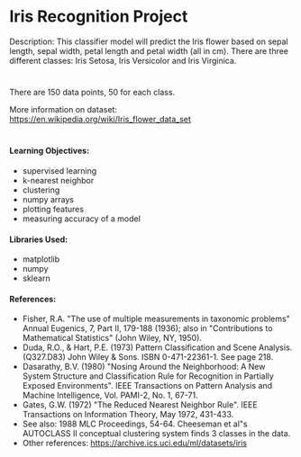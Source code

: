 # Iris Recognition Project

Description: This classifier model will predict the Iris flower based on sepal
length, sepal width, petal length and petal width (all in cm). There are three different classes:
Iris Setosa, Iris Versicolor and Iris Virginica.

#

There are 150 data points, 50 for each class.

More information on dataset:
https://en.wikipedia.org/wiki/Iris_flower_data_set

#

####

#### Learning Objectives:

- supervised learning
- k-nearest neighbor
- clustering
- numpy arrays
- plotting features
- measuring accuracy of a model

#### Libraries Used:

- matplotlib
- numpy
- sklearn

#### References:

- Fisher, R.A. "The use of multiple measurements in taxonomic problems"
  Annual Eugenics, 7, Part II, 179-188 (1936); also in "Contributions to
  Mathematical Statistics" (John Wiley, NY, 1950).
- Duda, R.O., & Hart, P.E. (1973) Pattern Classification and Scene Analysis.
  (Q327.D83) John Wiley & Sons. ISBN 0-471-22361-1. See page 218.
- Dasarathy, B.V. (1980) "Nosing Around the Neighborhood: A New System
  Structure and Classification Rule for Recognition in Partially Exposed
  Environments". IEEE Transactions on Pattern Analysis and Machine
  Intelligence, Vol. PAMI-2, No. 1, 67-71.
- Gates, G.W. (1972) "The Reduced Nearest Neighbor Rule". IEEE Transactions
  on Information Theory, May 1972, 431-433.
- See also: 1988 MLC Proceedings, 54-64. Cheeseman et al"s AUTOCLASS II
  conceptual clustering system finds 3 classes in the data.
- Other references: https://archive.ics.uci.edu/ml/datasets/iris
